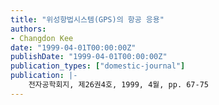```yaml
---
title: "위성항법시스템(GPS)의 항공 응용"
authors:
- Changdon Kee
date: "1999-04-01T00:00:00Z"
publishDate: "1999-04-01T00:00:00Z"
publication_types: ["domestic-journal"]
publication: |-
    전자공학회지, 제26권4호, 1999, 4월, pp. 67-75
---
```

